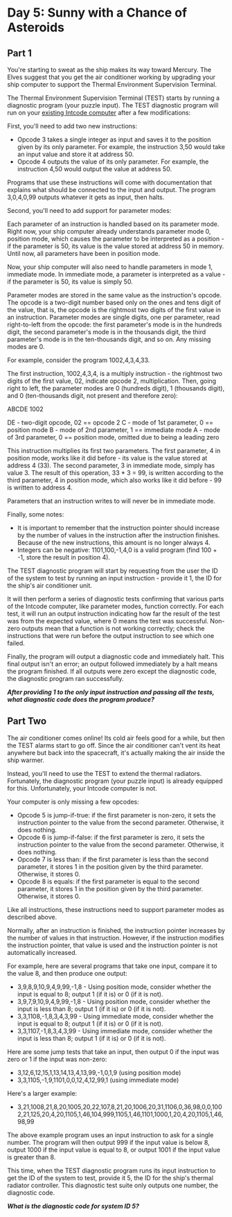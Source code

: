 # Day 5: Sunny with a Chance of Asteroids

## Part 1

You're starting to sweat as the ship makes its way toward Mercury.
The Elves suggest that you get the air conditioner working by upgrading your ship computer to support the Thermal Environment Supervision Terminal.

The Thermal Environment Supervision Terminal (TEST) starts by running a diagnostic program (your puzzle input).
The TEST diagnostic program will run on your [existing Intcode computer](../day02/puzzle_desc.md) after a few modifications:

First, you'll need to add two new instructions:

* Opcode 3 takes a single integer as input and saves it to the position given by its only parameter.
  For example, the instruction 3,50 would take an input value and store it at address 50.
* Opcode 4 outputs the value of its only parameter.
  For example, the instruction 4,50 would output the value at address 50.

Programs that use these instructions will come with documentation that explains what should be connected to the input and output.
The program 3,0,4,0,99 outputs whatever it gets as input, then halts.

Second, you'll need to add support for parameter modes:

Each parameter of an instruction is handled based on its parameter mode.
Right now, your ship computer already understands parameter mode 0, position mode, which causes the parameter to be interpreted as a position - if the parameter is 50, its value is the value stored at address 50 in memory.
Until now, all parameters have been in position mode.

Now, your ship computer will also need to handle parameters in mode 1, immediate mode.
In immediate mode, a parameter is interpreted as a value - if the parameter is 50, its value is simply 50.

Parameter modes are stored in the same value as the instruction's opcode.
The opcode is a two-digit number based only on the ones and tens digit of the value, that is, the opcode is the rightmost two digits of the first value in an instruction.
Parameter modes are single digits, one per parameter, read right-to-left from the opcode: the first parameter's mode is in the hundreds digit, the second parameter's mode is in the thousands digit, the third parameter's mode is in the ten-thousands digit, and so on. Any missing modes are 0.

For example, consider the program 1002,4,3,4,33.

The first instruction, 1002,4,3,4, is a multiply instruction - the rightmost two digits of the first value, 02, indicate opcode 2, multiplication.
Then, going right to left, the parameter modes are 0 (hundreds digit), 1 (thousands digit), and 0 (ten-thousands digit, not present and therefore zero):

ABCDE
 1002

DE - two-digit opcode,      02 == opcode 2
 C - mode of 1st parameter,  0 == position mode
 B - mode of 2nd parameter,  1 == immediate mode
 A - mode of 3rd parameter,  0 == position mode, omitted due to being a leading zero

This instruction multiplies its first two parameters.
The first parameter, 4 in position mode, works like it did before - its value is the value stored at address 4 (33).
The second parameter, 3 in immediate mode, simply has value 3.
The result of this operation, 33 * 3 = 99, is written according to the third parameter, 4 in position mode, which also works like it did before - 99 is written to address 4.

Parameters that an instruction writes to will never be in immediate mode.

Finally, some notes:

* It is important to remember that the instruction pointer should increase by the number of values in the instruction after the instruction finishes.
  Because of the new instructions, this amount is no longer always 4.
* Integers can be negative: 1101,100,-1,4,0 is a valid program (find 100 + -1, store the result in position 4).

The TEST diagnostic program will start by requesting from the user the ID of the system to test by running an input instruction - provide it 1, the ID for the ship's air conditioner unit.

It will then perform a series of diagnostic tests confirming that various parts of the Intcode computer, like parameter modes, function correctly.
For each test, it will run an output instruction indicating how far the result of the test was from the expected value, where 0 means the test was successful.
Non-zero outputs mean that a function is not working correctly; check the instructions that were run before the output instruction to see which one failed.

Finally, the program will output a diagnostic code and immediately halt.
This final output isn't an error; an output followed immediately by a halt means the program finished.
If all outputs were zero except the diagnostic code, the diagnostic program ran successfully.

***After providing 1 to the only input instruction and passing all the tests, what diagnostic code does the program produce?***

## Part Two

The air conditioner comes online!
Its cold air feels good for a while, but then the TEST alarms start to go off.
Since the air conditioner can't vent its heat anywhere but back into the spacecraft, it's actually making the air inside the ship warmer.

Instead, you'll need to use the TEST to extend the thermal radiators.
Fortunately, the diagnostic program (your puzzle input) is already equipped for this.
Unfortunately, your Intcode computer is not.

Your computer is only missing a few opcodes:

* Opcode 5 is jump-if-true: if the first parameter is non-zero, it sets the instruction pointer to the value from the second parameter.
  Otherwise, it does nothing.
* Opcode 6 is jump-if-false: if the first parameter is zero, it sets the instruction pointer to the value from the second parameter.
  Otherwise, it does nothing.
* Opcode 7 is less than: if the first parameter is less than the second parameter, it stores 1 in the position given by the third parameter.
  Otherwise, it stores 0.
* Opcode 8 is equals: if the first parameter is equal to the second parameter, it stores 1 in the position given by the third parameter.
  Otherwise, it stores 0.

Like all instructions, these instructions need to support parameter modes as described above.

Normally, after an instruction is finished, the instruction pointer increases by the number of values in that instruction.
However, if the instruction modifies the instruction pointer, that value is used and the instruction pointer is not automatically increased.

For example, here are several programs that take one input, compare it to the value 8, and then produce one output:

* 3,9,8,9,10,9,4,9,99,-1,8 - Using position mode, consider whether the input is equal to 8; output 1 (if it is) or 0 (if it is not).
* 3,9,7,9,10,9,4,9,99,-1,8 - Using position mode, consider whether the input is less than 8; output 1 (if it is) or 0 (if it is not).
* 3,3,1108,-1,8,3,4,3,99 - Using immediate mode, consider whether the input is equal to 8; output 1 (if it is) or 0 (if it is not).
* 3,3,1107,-1,8,3,4,3,99 - Using immediate mode, consider whether the input is less than 8; output 1 (if it is) or 0 (if it is not).

Here are some jump tests that take an input, then output 0 if the input was zero or 1 if the input was non-zero:

* 3,12,6,12,15,1,13,14,13,4,13,99,-1,0,1,9 (using position mode)
* 3,3,1105,-1,9,1101,0,0,12,4,12,99,1 (using immediate mode)

Here's a larger example:

* 3,21,1008,21,8,20,1005,20,22,107,8,21,20,1006,20,31,1106,0,36,98,0,0,1002,21,125,20,4,20,1105,1,46,104,999,1105,1,46,1101,1000,1,20,4,20,1105,1,46,98,99

The above example program uses an input instruction to ask for a single number.
The program will then output 999 if the input value is below 8, output 1000 if the input value is equal to 8, or output 1001 if the input value is greater than 8.

This time, when the TEST diagnostic program runs its input instruction to get the ID of the system to test, provide it 5, the ID for the ship's thermal radiator controller.
This diagnostic test suite only outputs one number, the diagnostic code.

***What is the diagnostic code for system ID 5?***
